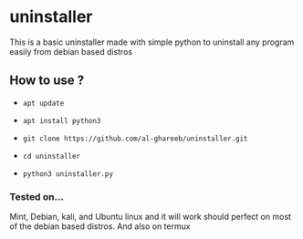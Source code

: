 # uninstaller
This is a basic uninstaller made with simple python to uninstall any program easily from debian based distros

## How to use ?
* `apt update`

* `apt install python3`

* `git clone https://github.com/al-ghareeb/uninstaller.git`

* `cd uninstaller`

* `python3 uninstaller.py`

### Tested on...
Mint, Debian, kali, and Ubuntu linux and it will work should perfect on most of the debian based distros.
And also on termux

